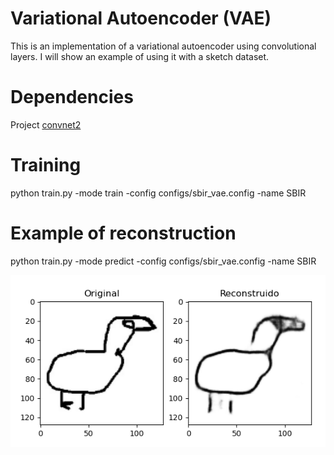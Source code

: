 # Variational Autoencoder (VAE)
This is an implementation of a variational autoencoder using convolutional layers. I will show an example of using it with a sketch dataset.

# Dependencies
Project [convnet2](https://github.com/jmsaavedrar/convnet2)

# Training

python train.py -mode train -config configs/sbir_vae.config -name SBIR

# Example of reconstruction

python train.py -mode predict -config configs/sbir_vae.config -name SBIR

![Example](results/duck_1.png)
